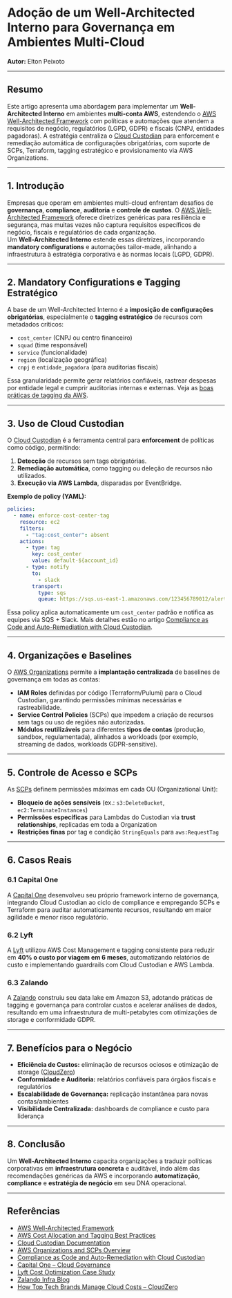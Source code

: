 # Adoção de um Well-Architected Interno para Governança em Ambientes Multi-Cloud  
**Autor:** Elton Peixoto

---

## Resumo

Este artigo apresenta uma abordagem para implementar um **Well-Architected Interno** em ambientes **multi-conta AWS**, estendendo o [AWS Well-Architected Framework](https://docs.aws.amazon.com/wellarchitected/latest/framework/welcome.html) com políticas e automações que atendem a requisitos de negócio, regulatórios (LGPD, GDPR) e fiscais (CNPJ, entidades pagadoras). A estratégia centraliza o [Cloud Custodian](https://cloudcustodian.io/docs/) para enforcement e remediação automática de configurações obrigatórias, com suporte de SCPs, Terraform, tagging estratégico e provisionamento via AWS Organizations.

---

## 1. Introdução

Empresas que operam em ambientes multi-cloud enfrentam desafios de **governança**, **compliance**, **auditoria** e **controle de custos**. O [AWS Well-Architected Framework](https://docs.aws.amazon.com/wellarchitected/latest/framework/welcome.html) oferece diretrizes genéricas para resiliência e segurança, mas muitas vezes não captura requisitos específicos de negócio, fiscais e regulatórios de cada organização.  
Um **Well-Architected Interno** estende essas diretrizes, incorporando **mandatory configurations** e automações tailor-made, alinhando a infraestrutura à estratégia corporativa e às normas locais (LGPD, GDPR).

---

## 2. Mandatory Configurations e Tagging Estratégico

A base de um Well-Architected Interno é a **imposição de configurações obrigatórias**, especialmente o **tagging estratégico** de recursos com metadados críticos:

- `cost_center` (CNPJ ou centro financeiro)  
- `squad` (time responsável)  
- `service` (funcionalidade)  
- `region` (localização geográfica)  
- `cnpj` e `entidade_pagadora` (para auditorias fiscais)

Essa granularidade permite gerar relatórios confiáveis, rastrear despesas por entidade legal e cumprir auditorias internas e externas. Veja as [boas práticas de tagging da AWS](https://docs.aws.amazon.com/whitepapers/latest/tagging-best-practices/tagging-best-practices.html).

---

## 3. Uso de Cloud Custodian

O [Cloud Custodian](https://cloudcustodian.io/docs/) é a ferramenta central para **enforcement** de políticas como código, permitindo:

1. **Detecção** de recursos sem tags obrigatórias.  
2. **Remediação automática**, como tagging ou deleção de recursos não utilizados.  
3. **Execução via AWS Lambda**, disparadas por EventBridge.

**Exemplo de policy (YAML):**

```yaml
policies:
  - name: enforce-cost-center-tag
    resource: ec2
    filters:
      - "tag:cost_center": absent
    actions:
      - type: tag
        key: cost_center
        value: default-${account_id}
      - type: notify
        to:
          - slack
        transport:
          type: sqs
          queue: https://sqs.us-east-1.amazonaws.com/123456789012/alerts
```

Essa policy aplica automaticamente um `cost_center` padrão e notifica as equipes via SQS + Slack. Mais detalhes estão no artigo [Compliance as Code and Auto-Remediation with Cloud Custodian](https://aws.amazon.com/blogs/opensource/compliance-as-code-and-auto-remediation-with-cloud-custodian/).

---

## 4. Organizações e Baselines

O [AWS Organizations](https://docs.aws.amazon.com/organizations/latest/userguide/orgs_manage_policies_scps.html) permite a **implantação centralizada** de baselines de governança em todas as contas:

- **IAM Roles** definidas por código (Terraform/Pulumi) para o Cloud Custodian, garantindo permissões mínimas necessárias e rastreabilidade.  
- **Service Control Policies** (SCPs) que impedem a criação de recursos sem tags ou uso de regiões não autorizadas.  
- **Módulos reutilizáveis** para diferentes **tipos de contas** (produção, sandbox, regulamentada), alinhados a workloads (por exemplo, streaming de dados, workloads GDPR-sensitive).

---

## 5. Controle de Acesso e SCPs

As [SCPs](https://docs.aws.amazon.com/organizations/latest/userguide/orgs_manage_policies_scps.html) definem permissões máximas em cada OU (Organizational Unit):

- **Bloqueio de ações sensíveis** (ex.: `s3:DeleteBucket`, `ec2:TerminateInstances`)  
- **Permissões específicas** para Lambdas do Custodian via **trust relationships**, replicadas em toda a Organization  
- **Restrições finas** por tag e condição `StringEquals` para `aws:RequestTag`

---

## 6. Casos Reais

### 6.1 Capital One  
A [Capital One](https://www.capitalone.com/software/blog/cloud-governance/) desenvolveu seu próprio framework interno de governança, integrando Cloud Custodian ao ciclo de compliance e empregando SCPs e Terraform para auditar automaticamente recursos, resultando em maior agilidade e menor risco regulatório.

### 6.2 Lyft  
A [Lyft](https://aws.amazon.com/solutions/case-studies/lyft-cost-management/) utilizou AWS Cost Management e tagging consistente para reduzir em **40% o custo por viagem em 6 meses**, automatizando relatórios de custo e implementando guardrails com Cloud Custodian e AWS Lambda.

### 6.3 Zalando  
A [Zalando](https://engineering.zalando.com/posts/2022/02/transactional-outbox-with-aws-lambda-and-dynamodb.html) construiu seu data lake em Amazon S3, adotando práticas de tagging e governança para controlar custos e acelerar análises de dados, resultando em uma infraestrutura de multi-petabytes com otimizações de storage e conformidade GDPR.

---

## 7. Benefícios para o Negócio

- **Eficiência de Custos:** eliminação de recursos ociosos e otimização de storage ([CloudZero](https://www.cloudzero.com/blog/how-top-tech-brands-manage-costs/))  
- **Conformidade e Auditoria:** relatórios confiáveis para órgãos fiscais e regulatórios  
- **Escalabilidade de Governança:** replicação instantânea para novas contas/ambientes  
- **Visibilidade Centralizada:** dashboards de compliance e custo para liderança

---

## 8. Conclusão

Um **Well-Architected Interno** capacita organizações a traduzir políticas corporativas em **infraestrutura concreta** e auditável, indo além das recomendações genéricas da AWS e incorporando **automatização**, **compliance** e **estratégia de negócio** em seu DNA operacional.

---

## Referências

- [AWS Well-Architected Framework](https://docs.aws.amazon.com/wellarchitected/latest/framework/welcome.html)  
- [AWS Cost Allocation and Tagging Best Practices](https://docs.aws.amazon.com/whitepapers/latest/tagging-best-practices/tagging-best-practices.html)  
- [Cloud Custodian Documentation](https://cloudcustodian.io/docs/)  
- [AWS Organizations and SCPs Overview](https://docs.aws.amazon.com/organizations/latest/userguide/orgs_manage_policies_scps.html)  
- [Compliance as Code and Auto-Remediation with Cloud Custodian](https://aws.amazon.com/blogs/opensource/compliance-as-code-and-auto-remediation-with-cloud-custodian/)  
- [Capital One – Cloud Governance](https://www.capitalone.com/software/blog/cloud-governance/)  
- [Lyft Cost Optimization Case Study](https://aws.amazon.com/solutions/case-studies/lyft-cost-management/)  
- [Zalando Infra Blog](https://engineering.zalando.com/posts/2022/02/transactional-outbox-with-aws-lambda-and-dynamodb.html)  
- [How Top Tech Brands Manage Cloud Costs – CloudZero](https://www.cloudzero.com/blog/how-top-tech-brands-manage-costs/)